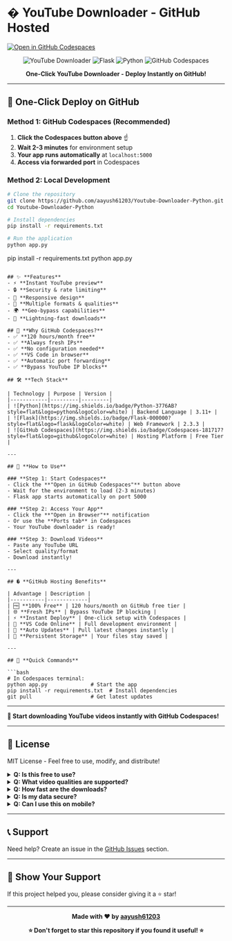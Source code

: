 # � YouTube Downloader - GitHub Hosted

[![Open in GitHub Codespaces](https://github.com/codespaces/badge.svg)](https://codespaces.new/aayush61203/Youtube-Downloader-Python)

<div align="center">

![YouTube Downloader](https://img.shields.io/badge/YouTube-Downloader-red?style=for-the-badge&logo=youtube)
![Flask](https://img.shields.io/badge/Flask-2.3.3-blue?style=for-the-badge&logo=flask)
![Python](https://img.shields.io/badge/Python-3.11+-green?style=for-the-badge&logo=python)
![GitHub Codespaces](https://img.shields.io/badge/GitHub-Codespaces-blue?style=for-the-badge&logo=github)

**One-Click YouTube Downloader - Deploy Instantly on GitHub!**

</div>

---

## 🚀 **One-Click Deploy on GitHub**

### **Method 1: GitHub Codespaces (Recommended)**
1. **Click the Codespaces button above** ☝️
2. **Wait 2-3 minutes** for environment setup
3. **Your app runs automatically** at `localhost:5000`
4. **Access via forwarded port** in Codespaces

### **Method 2: Local Development**

```bash
# Clone the repository
git clone https://github.com/aayush61203/Youtube-Downloader-Python.git
cd Youtube-Downloader-Python

# Install dependencies
pip install -r requirements.txt

# Run the application
python app.py
```

pip install -r requirements.txt
python app.py
```

## ✨ **Features**
- ⚡ **Instant YouTube preview** 
- 🔒 **Security & rate limiting**
- 📱 **Responsive design**
- 🎯 **Multiple formats & qualities**
- 🌍 **Geo-bypass capabilities**
- 🚀 **Lightning-fast downloads**

## 🎯 **Why GitHub Codespaces?**
- ✅ **120 hours/month free**
- ✅ **Always fresh IPs**
- ✅ **No configuration needed**  
- ✅ **VS Code in browser**
- ✅ **Automatic port forwarding**
- ✅ **Bypass YouTube IP blocks**

## 🛠️ **Tech Stack**

| Technology | Purpose | Version |
|------------|---------|---------|
| ![Python](https://img.shields.io/badge/Python-3776AB?style=flat&logo=python&logoColor=white) | Backend Language | 3.11+ |
| ![Flask](https://img.shields.io/badge/Flask-000000?style=flat&logo=flask&logoColor=white) | Web Framework | 2.3.3 |
| ![GitHub Codespaces](https://img.shields.io/badge/Codespaces-181717?style=flat&logo=github&logoColor=white) | Hosting Platform | Free Tier |

---

## 🎯 **How to Use**

### **Step 1: Start Codespaces**
- Click the **"Open in GitHub Codespaces"** button above
- Wait for the environment to load (2-3 minutes)
- Flask app starts automatically on port 5000

### **Step 2: Access Your App** 
- Click the **"Open in Browser"** notification
- Or use the **Ports tab** in Codespaces
- Your YouTube downloader is ready!

### **Step 3: Download Videos**
- Paste any YouTube URL
- Select quality/format 
- Download instantly!

---

## � **GitHub Hosting Benefits**

| Advantage | Description |
|-----------|-------------|
| 🆓 **100% Free** | 120 hours/month on GitHub free tier |
| 🌐 **Fresh IPs** | Bypass YouTube IP blocking |
| ⚡ **Instant Deploy** | One-click setup with Codespaces |
| 🔧 **VS Code Online** | Full development environment |
| 🔄 **Auto Updates** | Pull latest changes instantly |
| 💾 **Persistent Storage** | Your files stay saved |

---

## 📜 **Quick Commands**

```bash
# In Codespaces terminal:
python app.py              # Start the app
pip install -r requirements.txt  # Install dependencies  
git pull                   # Get latest updates
```

---

**🎉 Start downloading YouTube videos instantly with GitHub Codespaces!**

---

## 📜 License

MIT License - Feel free to use, modify, and distribute!

<details>
<summary><strong>Q: Is this free to use?</strong></summary>

Yes! Both the application and hosting on Railway are completely free.
</details>

<details>
<summary><strong>Q: What video qualities are supported?</strong></summary>

We support: Best Quality, 1080p, 720p, 480p, 360p, and Audio-only extraction.
</details>

<details>
<summary><strong>Q: How fast are the downloads?</strong></summary>

Downloads use 8 concurrent fragments and 16MB chunks for maximum speed - typically 2-5x faster than other downloaders.
</details>

<details>
<summary><strong>Q: Is my data secure?</strong></summary>

Yes! We implement rate limiting, input validation, XSS protection, and auto-cleanup. No data is stored permanently.
</details>

<details>
<summary><strong>Q: Can I use this on mobile?</strong></summary>

Absolutely! The interface is fully responsive and works great on phones and tablets.
</details>

---

## 📞 Support

Need help? Create an issue in the [GitHub Issues](https://github.com/aayush61203/Youtube-Downloader-Python/issues) section.

---

## 🌟 Show Your Support

If this project helped you, please consider giving it a ⭐ star!

---

<div align="center">

**Made with ❤️ by [aayush61203](https://github.com/aayush61203)**

**⭐ Don't forget to star this repository if you found it useful! ⭐**

</div>